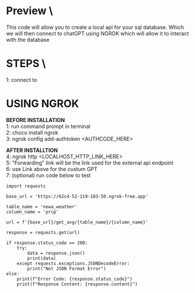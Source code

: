 # Preview \
This code will allow you to create a local api for your sql database. Which we will then connect to chatGPT using NGROK which will allow it to interact with the database

# STEPS \
1: connect to 


# USING NGROK
**BEFORE INSTALLATION** \
1: run command prompt in terminal  
2: choco install ngrok \
3: ngrok config add-authtoken <AUTHCODE_HERE> 

**AFTER INSTALLTION** \
4: ngrok http <LOCALHOST_HTTP_LINK_HERE> \
5: "Forwarding" link will be the link used for the external api endpoint \
6: use Link above for the custum GPT \
7: (optional) run code below to test 
```
import requests

base_url = 'https://62c4-52-119-103-50.ngrok-free.app'

table_name = 'newa_weather'
column_name = 'prcp'

url = f'{base_url}/get_avg/{table_name}/{column_name}'

response = requests.get(url)

if response.status_code == 200:
    try:
        data = response.json()
        print(data)
    except requests.exceptions.JSONDecodeError:
        print("Not JSON Format Error")
else:
    print(f"Error Code: {response.status_code}")
    print(f"Response Content: {response.content}")
```


